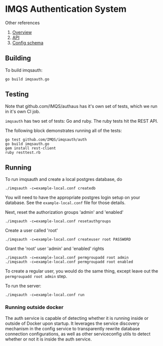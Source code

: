 IMQS Authentication System
==========================

Other references
1. [Overview](./docs/Overview.md)
2. [API](./docs/API.md)
3. [Config schema](./docs/config/imqsauth.json)


## Building

To build imqsauth:

	go build imqsauth.go

## Testing

Note that github.com/IMQS/authaus has it's own set of tests, which we run
in it's own CI job.

`imqsauth` has two set of tests: Go and ruby. The ruby tests hit the REST API.

The following block demonstrates running all of the tests:

	go test github.com/IMQS/imqsauth/auth
	go build imqsauth.go
	gem install rest-client
	ruby resttest.rb

## Running

To run imqsauth and create a local postgres database, do

	./imqsauth -c=example-local.conf createdb

You will need to have the appropriate postgres login setup on your database. See the 
`example-local.conf` file for those details.

Next, reset the authorization groups 'admin' and 'enabled'

	./imqsauth -c=example-local.conf resetauthgroups

Create a user called 'root'

	./imqsauth -c=example-local.conf createuser root PASSWORD

Grant the 'root' user 'admin' and 'enabled' rights

	./imqsauth -c=example-local.conf permgroupadd root admin
	./imqsauth -c=example-local.conf permgroupadd root enabled

To create a regular user, you would do the same thing,
except leave out the `permgroupadd root admin` step.

To run the server:

	./imqsauth -c=example-local.conf run

### Running outside docker

The auth service is capable of detecting whether it is running inside or outside of Docker 
upon startup. It leverages the service discovery mechanism in the config service to transparently
rewrite database connection configurations, as well as other serviceconfig utils to detect whether or not
it is inside the auth service.
